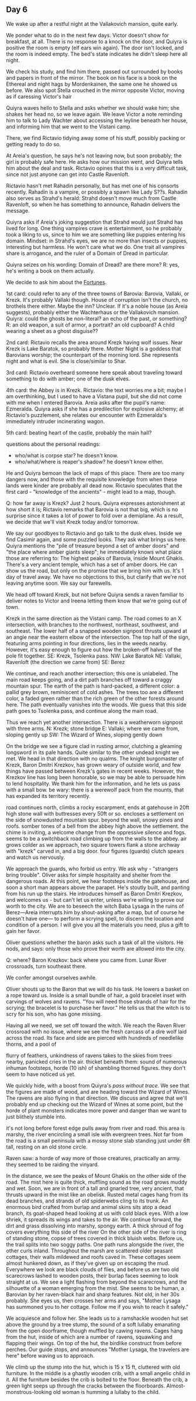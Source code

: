 ## Day 6
We wake up after a restful night at the Vallakovich mansion, quite early.

We ponder what to do in the next few days. Victor doesn't show for breakfast, at all. There is no response to a knock on the door, and Quiyra is positive the room is empty (elf ears win again). The door isn't locked, and the room is indeed empty. The bed's state indicates he didn't sleep here all night.

We check his study, and find him there, passed out surrounded by books and papers in front of the mirror. The book on his face is a book on the Ethereal and night hags by Mordenkainen, the same one he showed us before. We also spot Stella crouched in the mirror opposite Victor, moving as if caressing Victor's hair

Quiyra waves hello to Stella and asks whether we should wake him; she shakes her head no, so we leave again. We leave Victor a note reminding him to talk to Lady Wachter about accessing the leyline beneath her house, and informing him that we went to the Vistani camp.

There, we find Rictavio tidying away some of his stuff, possibly packing or getting ready to do so.

At Areia's question, he says he's not leaving now, but soon probably; the girl is probably safe here. He asks how our mission went, and Quiyra tells him about the deal and task.
Rictavio opines that this is a very difficult task, since not just anyone can get into Castle Ravenloft.

Rictavio hasn't met Rahadin personally, but has met one of his consorts recently. Rahadin is a vampire, or possibly a spawn like Lady S??s. Rahadin also serves as Strahd's herald: Strahd doesn't move much from Castle Ravenloft, so when he has something to announce, Rahadin delivers the message.

Quiyra asks if Areia's joking suggestion that Strahd would just  Strahd has lived for long. One thing vampires crave is entertainment, so he probably took a liking to us, since to him we are something like puppies entering his domain. Mindset: in Strahd's eyes, we are no more than insects or puppies, interesting but harmless. He won't care what we do. One trait all vampires share is arrogance, and the ruler of a Domain of Dread in particular.

Quiyra seizes on his wording: Domain of Dread? are there more? R: yes, he's writing a book on them actually.

We decide to ask him about the [Fortunes](../Fortunes.md).

1st card: could refer to any of the three towns of Barovia: Barovia, Vallaki, or Krezk. It's probably Vallaki though. House of corruption isn't the church, no brothels there either. Maybe the inn? Unclear. If it's a noble house (as Areia suggests), probably either the Wachterhaus or the Vallakovich mansion. Quiyra: could the ghosts be non-literal? an echo of the past, or something? R: an old weapon, a suit of armor, a portrait? an old cupboard? A child wearing a sheet as a ghost disguise??

2nd card: Rictavio recalls the area around Krezk having wolf issues. Near Krezk is Lake Baratok, so probably there. Mother Night is a goddess that Barovians worship; the counterpart of the morning lord. She represents night and what is evil. She is close/similar to Shar.

3rd card: Rictavio overheard someone here speak about traveling toward something to do with amber; one of the dusk elves.

4th card: the Abbey is in Krezk. Rictavio: the text worries me a bit; maybe I am overthinking, but I used to have a Vistana pupil, but she did not come with me when I entered Barovia. Areia asks after the pupil's name: Ezmeralda. Quiyra asks if she has a predilection for explosive alchemy; at Rictavio's puzzlement, she relates our encounter with Ezmeralda's immediately intruder incinerating wagon.

5th card: beating heart of the castle, probably the main hall?

questions about the personal readings:
- who/what is corpse star? he doesn't know.
- who/what/where is reaper's shadow? he doesn't know either.

He and Quiyra bemoan the lack of maps of this place. There are too many dangers now, and those with the requisite knowledge from when these lands were kinder are probably all dead now. Rictavio speculates that the first card - "knowledge of the ancients" - might lead to a map, though.

Q: how far away is Krezk? Just 2 hours. Quiyra expresses astonishment at how short it is; Rictavio remarks that Barovia is not that big, which is no surprise since it takes a lot of power to fold over a demiplane. As a result, we decide that we'll visit Krezk today and/or tomorrow.

We say our goodbyes to Rictavio and go talk to the dusk elves. Inside we find Casimir again, and some puzzled looks. They ask what brings us here. Quiyra mentions the "pile of treasure beyond a set of amber doors" and "the place where amber giants sleep"; he immediately knows what place those are referring to: The highest peaks of Barovia, inside Mount Ghakis. There's a very ancient temple, which has a set of amber doors. He can show us the road, but only on the promise that we bring him with us. It's 1 day of travel away. We have no objections to this, but clarify that we're not leaving anytime soon. We say our farewells.

We head off toward Krezk, but not before Quiyra sends a raven familiar to deliver notes to Victor and Ireena letting them know that we're going out of town.

Krezk in the same direction as the Vistani camp. The road comes to an X intersection, with branches to the northwest, northeast, southwest, and southeast. The lower half of a snapped wooden signpost thrusts upward at an angle near the eastern elbow of the intersection. The top half of the sign, featuring arms pointing in four directions, lies in the weeds nearby. However, it's easy enough to figure out how the broken-off halves of the pole fit together.
SE: Krezk, Tsolenka pass.
NW: Lake Baratok
NE: Vallaki, Ravenloft (the direction we came from)
SE: Berez

We continue, and reach another intersection; this one is unlabeled. The main road keeps going, and a dirt path branches off toward a craggy mountain spur. The earth of the path is hard-packed, a different color: a pallid grey brown, reminiscent of cold ashes. The trees too are a different color, a faded green rather than the rich green of the other forests around here. The path eventually vanishes into the woods. We guess that this side path goes to Tsolenka pass, and continue along the main road.

Thus we reach yet another intersection. There is a weatherworn signpost with three arms.
N: Krezk; stone bridge
E: Vallaki; where we came from, sloping gently up
SW: The Wizard of Wines, sloping gently down

On the bridge we see a figure clad in rusting armor, clutching a gleaming longsword in its pale hands. Quite similar to the other undead knight we met. We head in that direction with no qualms. The knight 
burgomaster of Krezk, Baron Dmitri Krezkov, has grown weary of outside world, and few things have passed between Krezk's gates in recent weeks. However, the Krezkov line has long been honorable, so we may be able to persuade him to lend hospitality. We thank him for the information, and he lets us pass with a small bow.
be wary: there is a werewolf pack from the mounts, that has expanded its territory recently.

road continues north, climbs a rocky escarpment, ends at gatehouse in 20ft high stone wall with buttresses every 50ft or so. encloses a settlement on the side of snowdusted mountain spur. beyond the wall, snowy pines and roofs. somber tones of a bell from the abbey high above the settlement. the chime is inviting, a welcome change from the oppressive silence and fogs. seems to be a switchback road climbing up from the walls to the abbey. air grows colder as we approach, two square towers flank a stone archway with "krezk" carved in, and a big door.
four figures (guards) clutch spears and watch us nervously.

We approach the guards, who forbid us entry. We ask why - "strangers bring trouble". Oliver asks for simple hospitality and shelter from the dangerous roads. At this point, we hear footsteps inside the gatehouse, and soon a short man appears above the parapet. He's stoutly built, and panting from his run up the stairs. He introduces himself as Baron Dmitri Krezkov, and welcomes us - but can't let us enter, unless we're willing to prove our worth to the city. We are to beseech the witch Baba Lysaga in the ruins of Berez—Areia interrupts him by shout-asking after a map, but of course he doesn't have one— to perform a scrying spell, to discern the location and condition of a person. I will give you all the materials you need, plus a gift to gain her favor.

Oliver questions whether the baron asks such a task of all the visitors. He nods, and says: only those who prove their worth are allowed into the city.

Q: where? Baron Krezkov: back where you came from. Lunar River crossroads, turn southeast there.

We confer amongst ourselves awhile.

Oliver shouts up to the Baron that we will do his task. He lowers a basket on a rope toward us. Inside is a small bundle of hair, a gold bracelet inset with carvings of wolves and ravens. "You will need those strands of hair for the scrying; the bracelet is to purchase her favor." He tells us that the witch is to scry for his son, who has gone missing.

Having all we need, we set off toward the witch. We reach the Raven River crossroad with no issue, where we see the fresh carcass of a dire wolf laid across the road. Its face and side are pierced with hundreds of needlelike thorns, and a pool of 

flurry of feathers, unkindness of ravens takes to the skies from trees nearby, panicked cries in the air. thicket beneath them: sound of numerous inhuman footsteps, horde (10 ish) of shambling thorned figures. they don't seem to have noticed us yet.

We quickly hide, with a boost from Quiyra's *pass without trace*. We see that the figures are made of wood, and are heading toward the Wizard of Wines. The ravens are also flying in that direction. We discuss and agree that we'll probably end up checking out the Wizard of Wines at some point, but the horde of plant monsters indicates more power and danger than we want to just blithely stumble into.

it's not long before forest edge pulls away from river and road. this area is marshy, the river encircling a small isle with evergreen trees. Not far from the road is a small peninsula with a mossy stone slab standing just under 6ft tall, resting on an old stone circle.

Raven saw: a horde of way more of those creatures, practically an army. they seemed to be raiding the vinyard.

In the distance, we see the peaks of Mount Ghakis on the other side of the road. The mist here is quite thick, muffling sound as the road grows muddy and wet. Soon, we are in front of a tall and gnarled tree, very ancient, that thrusts upward in the mist like an obelisk. Rusted metal cages hang from its dead branches, and strands of old spiderwebs cling to its trunk. An enormous bird crafted from burlap and animal skins sits atop a dead branch, its goat-shaped head looking at us with cold black eyes. With a low shriek, it spreads its wings and takes to the air.
We continue forward, the dirt and grass dissolving into marshy, spongy earth. A thick shroud of fog covers everything this side of the river
On the other side of the river is ring of standing stone, copse of trees covered in thick bluish webs.
Before us, the trail splits into two soggy paths. One path runs alongside the river, the other curls inland. Throughout the marsh are scattered older peasant cottages, their walls mildewed and roofs caved in. These cottages seem almost hunkered down, as if they've given up on escaping the mud. Everywhere we look are black clouds of flies, and before us are two old scarecrows lashed to wooden posts, their burlap faces seeming to look straight at us. We see a light flashing from beyond the scarecrows, and the silhouette of a woman emerging from the mist.
She seems to be human, a Barovian by her raven-black hair and sharp features. Not old, in her 30s probably. She eyes us, then crosses her arms and says, "Mother Lysaga has summoned you to her cottage. Follow me if you wish to reach it safely."

We acquiesce and follow her. She leads us to a ramshackle wooden hut set above the ground by a tree stump, the sound of a soft lullaby emanating from the open doorframe, though muffled by cawing ravens. Cages hang from the hut, inside of which are a number of ravens, squawking and flapping their wings. On top of the hut, the birdlike construct from before perches. Our guide stops, and announces "Mother Lysaga, the travelers are here" before waving us to approach.

We climb up the stump into the hut, which is 15 x 15 ft, cluttered with old furniture. In the middle is a ghastly wooden crib, with a small angelic child in it. All the furniture besides the crib is bolted to the floor.
Beneath the crib, a green light seeps up through the cracks between the floorboards.
Almost-monstrous-looking old woman is humming a lullaby to the child.